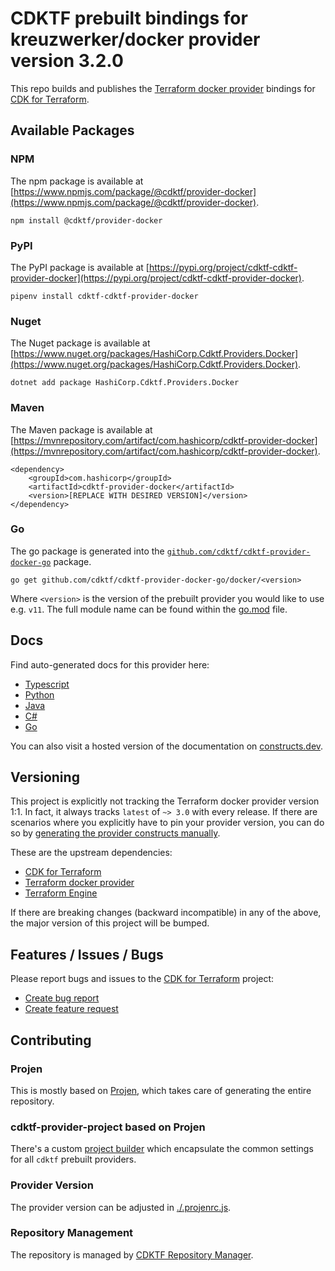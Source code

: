 # CDKTF prebuilt bindings for kreuzwerker/docker provider version 3.2.0

This repo builds and publishes the [Terraform docker provider](https://registry.terraform.io/providers/kreuzwerker/docker/3.2.0/docs) bindings for [CDK for Terraform](https://cdk.tf).

## Available Packages

### NPM

The npm package is available at [https://www.npmjs.com/package/@cdktf/provider-docker](https://www.npmjs.com/package/@cdktf/provider-docker).

`npm install @cdktf/provider-docker`

### PyPI

The PyPI package is available at [https://pypi.org/project/cdktf-cdktf-provider-docker](https://pypi.org/project/cdktf-cdktf-provider-docker).

`pipenv install cdktf-cdktf-provider-docker`

### Nuget

The Nuget package is available at [https://www.nuget.org/packages/HashiCorp.Cdktf.Providers.Docker](https://www.nuget.org/packages/HashiCorp.Cdktf.Providers.Docker).

`dotnet add package HashiCorp.Cdktf.Providers.Docker`

### Maven

The Maven package is available at [https://mvnrepository.com/artifact/com.hashicorp/cdktf-provider-docker](https://mvnrepository.com/artifact/com.hashicorp/cdktf-provider-docker).

```
<dependency>
    <groupId>com.hashicorp</groupId>
    <artifactId>cdktf-provider-docker</artifactId>
    <version>[REPLACE WITH DESIRED VERSION]</version>
</dependency>
```

### Go

The go package is generated into the [`github.com/cdktf/cdktf-provider-docker-go`](https://github.com/cdktf/cdktf-provider-docker-go) package.

`go get github.com/cdktf/cdktf-provider-docker-go/docker/<version>`

Where `<version>` is the version of the prebuilt provider you would like to use e.g. `v11`. The full module name can be found
within the [go.mod](https://github.com/cdktf/cdktf-provider-docker-go/blob/main/docker/go.mod#L1) file.

## Docs

Find auto-generated docs for this provider here:

* [Typescript](./docs/API.typescript.md)
* [Python](./docs/API.python.md)
* [Java](./docs/API.java.md)
* [C#](./docs/API.csharp.md)
* [Go](./docs/API.go.md)

You can also visit a hosted version of the documentation on [constructs.dev](https://constructs.dev/packages/@cdktf/provider-docker).

## Versioning

This project is explicitly not tracking the Terraform docker provider version 1:1. In fact, it always tracks `latest` of `~> 3.0` with every release. If there are scenarios where you explicitly have to pin your provider version, you can do so by [generating the provider constructs manually](https://cdk.tf/imports).

These are the upstream dependencies:

* [CDK for Terraform](https://cdk.tf)
* [Terraform docker provider](https://registry.terraform.io/providers/kreuzwerker/docker/3.2.0)
* [Terraform Engine](https://terraform.io)

If there are breaking changes (backward incompatible) in any of the above, the major version of this project will be bumped.

## Features / Issues / Bugs

Please report bugs and issues to the [CDK for Terraform](https://cdk.tf) project:

* [Create bug report](https://cdk.tf/bug)
* [Create feature request](https://cdk.tf/feature)

## Contributing

### Projen

This is mostly based on [Projen](https://github.com/projen/projen), which takes care of generating the entire repository.

### cdktf-provider-project based on Projen

There's a custom [project builder](https://github.com/cdktf/cdktf-provider-project) which encapsulate the common settings for all `cdktf` prebuilt providers.

### Provider Version

The provider version can be adjusted in [./.projenrc.js](./.projenrc.js).

### Repository Management

The repository is managed by [CDKTF Repository Manager](https://github.com/cdktf/cdktf-repository-manager/).
